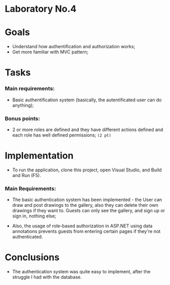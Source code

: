 # Laboratory No.4

# Goals

- Understand how authentification and authorization works;
- Get more familiar with MVC pattern;

# Tasks

### Main requirements:

- Basic authentification system (basically, the autentificated user can do anything);

### Bonus points:
- 2 or more roles are defined and they have different actions defined and each role has well defined permissions; `(2 pt)`


# Implementation

- To run the application, clone this project, open Visual Studio, and Build and Run (F5).

### Main Requirements:

- The basic authentication system has been implemented - the User can draw and post drawings to the gallery, also they can delete their own drawings if they want to. Guests can only see the gallery, and sign up or sign in, nothing else;

- Also, the usage of role-based authorization in ASP.NET using data annotations prevents guests from entering certain pages if they're not authenticated.


# Conclusions
- The authentication system was quite easy to implement, after the struggle I had with the database.
